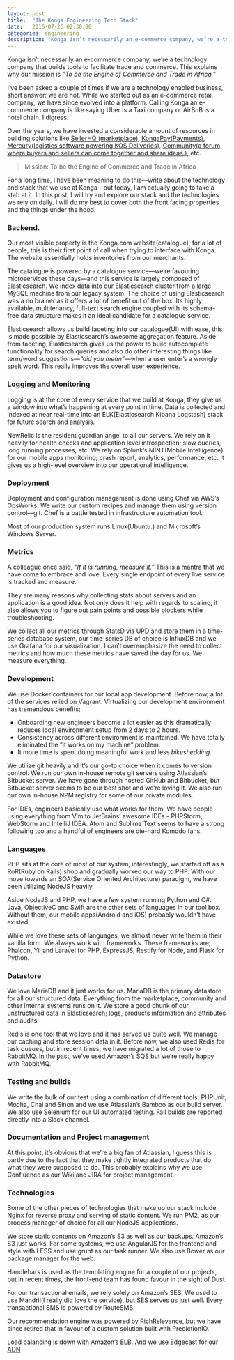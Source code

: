 ```yaml
---
layout: post
title:  "The Konga Engineering Tech Stack"
date:   2016-07-26 02:30:00
categories: engineering
description: "Konga isn’t necessarily an e-commerce company, we’re a technology company that builds tools to facilitates trade and commerce. This explains why our mission is To be the Engine of Commerce and Trade in Africa."
---
```


Konga isn’t necessarily an e-commerce company, we’re a technology company that builds tools to facilitate trade and commerce. This explains why our mission is *"To be the Engine of Commerce and Trade in Africa."*

I’ve been asked a couple of times if we are a technology enabled business, short answer: we are not. While we started out as an e-commerce retail company, we have since evolved into a platform. Calling Konga an e-commerce company is like saying Uber is a Taxi company or AirBnB is a hotel chain. I digress.

Over the years, we have invested a considerable amount of resources in building solutions like [SellerHQ (marketplace)](https://shq.konga.com/), [KongaPay(Payments)](https://kongapay.com/), [Mercury(logistics software powering KOS Deliveries)](http://kos.ng/), [Community(a forum where buyers and sellers can come together and share ideas.)](http://community.konga.com/), etc.

> Mission: To be the Engine of Commerce and Trade in Africa

For a long time, I have been meaning to do this&mdash;write about the technology and stack that we use at Konga&mdash;but today, I am actually going to take a stab at it. In this post, I will try and explore our stack and the technologies we rely on daily. I will do my best to cover both the front facing properties and the things under the hood.

### Backend.
Our most visible property is the Konga.com website(catalogue), for a lot of people, this is their first point of call when trying to interface with Konga. The website essentially holds inventories from our merchants.

The catalogue is powered by a catalogue service&mdash;we’re favouring microservices these days&mdash;and this service is largely composed of Elasticsearch. We index data into our Elasticsearch cluster from a large MySQL machine from our legacy system. The choice of using Elasticsearch was a no brainer as it offers a lot of benefit out of the box. Its highly available, multitenancy, full-text search engine coupled with its schema-free data structure makes it an ideal candidate for a catalogue service.

Elasticsearch allows us build faceting into our catalogue(UI) with ease, this is made possible by Elasticsearch’s awesome aggregation feature. Aside from faceting, Elasticsearch gives us the power to build autocomplete functionality for search queries and also do other interesting things like term/word suggestions&mdash;*“did you mean”*&mdash;when a user enter’s a wrongly spelt word. This really improves the overall user experience.

### Logging and Monitoring
Logging is at the core of every service that we build at Konga, they give us a window into what’s happening at every point in time. Data is collected and indexed at near real-time into an ELK(Elasticsearch Kibana Logstash) stack for future search and analysis.

NewRelic is the resident guardian angel to all our servers. We rely on it heavily for health checks and application level introspection; slow queries, long running processes, etc.  We rely on Splunk’s MINT(Mobile Intelligence) for our mobile apps monitoring; crash report, analytics, performance, etc. It gives us a high-level overview into our operational intelligence.

### Deployment
Deployment and configuration management is done using Chef via AWS’s OpsWorks. We write our custom recipes and manage them using version control&mdash;git. Chef is a battle tested in infrastructure automation tool.

Most of our production system runs Linux(Ubuntu.) and Microsoft’s Windows Server.

### Metrics
A colleague once said, *"If it is running, measure it.”* This is a mantra that we have come to embrace and love. Every single endpoint of every live service is tracked and measure.

They are many reasons why collecting stats about servers and an application is a good idea. Not only does it help with regards to scaling, it also allows you to figure out pain points and possible blockers while troubleshooting.

We collect all our metrics through StatsD via UPD and store them in a time-series database system, our time-series DB of choice is InfluxDB and we use Grafana for our visualization. I can’t overemphasize the need to collect metrics and how much these metrics have saved the day for us. We measure everything.

### Development
We use Docker containers for our local app development. Before now, a lot of the services relied on Vagrant. Virtualizing our development environment has tremendous benefits;

-  Onboarding new engineers become a lot easier as this dramatically reduces local environment setup from 2 days to 2 hours.
-  Consistency across different environment is maintained. We have totally eliminated the “it works on my machine” problem.
-  It more time is spent doing meaningful work and less *bikeshedding*.

We utilize git heavily and it’s our go-to choice when it comes to version control. We run our own in-house remote git servers using Atlassian’s Bitbucket server. We have gone through hosted GitHub and Bitbucket, but Bitbucket server seems to be our best shot and we’re loving it. We also run our own in-house NPM registry for some of our private modules.

For IDEs, engineers basically use what works for them. We have people using everything from Vim to JetBrains’ awesome IDEs - PHPStorm, WebStorm and IntelliJ IDEA. Atom and Sublime Text seems to have a strong following too and a handful of engineers are die-hard Komodo fans.

### Languages
PHP sits at the core of most of our system, interestingly, we started off as a RoR(Ruby on Rails) shop and gradually worked our way to PHP. With our move towards an SOA(Service Oriented Architecture) paradigm, we have been utilizing NodeJS heavily.

Aside NodeJS and PHP, we have a few system running Python and C#. Java, ObjectiveC and Swift are the other sets of languages in our tool box. Without them, our mobile apps(Android and iOS) probably wouldn’t have existed.

While we love these sets of languages, we almost never write them in their vanilla form. We always work with frameworks. These frameworks are; Phalcon, Yii and Laravel for PHP, ExpressJS, Restify for Node, and Flask for Python.

### Datastore
We love MariaDB and it just works for us. MariaDB is the primary datastore for all our structured data. Everything from the marketplace, community and other internal systems runs on it. We store a good chunk of our unstructured data in Elasticsearch; logs, products information and attributes and audits.

Redis is one tool that we love and it has served us quite well. We manage our caching and store session data in it. Before now, we also used Redis for task queues, but in recent times, we have migrated a lot of those to RabbitMQ. In the past, we’ve used Amazon’s SQS but we’re really happy with RabbitMQ.

### Testing and builds
We write the bulk of our test using a combination of different tools; PHPUnit, Mocha, Chai and Sinon and we use Atlassian’s Bamboo as our build server. We also use Selenium for our UI automated testing. Fail builds are reported directly into a Slack channel.

### Documentation and Project management
At this point, it’s obvious that we’re a big fan of Atlassian, I guess this is partly due to the fact that they make tightly integrated products that do what they were supposed to do. This probably explains why we use Confluence as our Wiki and JIRA for project management.

### Technologies
Some of the other pieces of technologies that make up our stack include Nginx for reverse proxy and serving of static content. We run PM2, as our process manager of choice for all our NodeJS applications.

We store static contents on Amazon’s S3 as well as our backups. Amazon’s S3 just works. For some systems, we use AngularJS for the frontend and style with LESS and use grunt as our task runner. We also use Bower as our package manager for the web.

Handlebars is used as the templating engine for a couple of our projects, but in recent times, the front-end team has found favour in the sight of Dust.

For our transactional emails, we rely solely on Amazon’s SES. We used to use Mandril(I really did love the service), but SES serves us just well. Every transactional SMS is powered by RouteSMS.

Our recommendation engine was powered by RichRelevance, but we have since retired that in favour of a custom solution built with PredictionIO.

Load balancing is down with Amazon’s ELB. And we use Edgecast for our [ADN](https://en.wikipedia.org/wiki/Application_delivery_network)